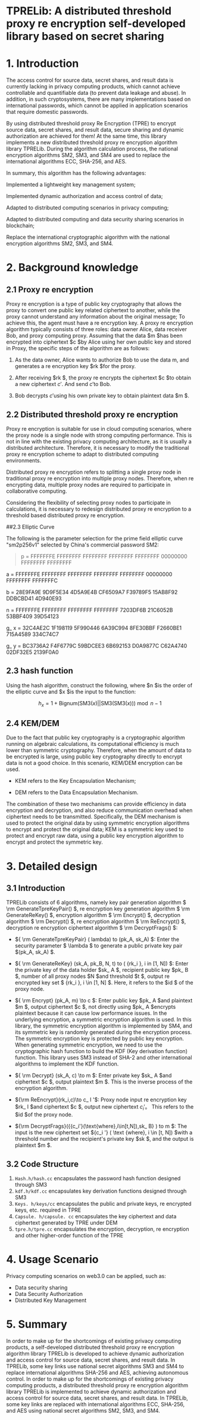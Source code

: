 # TPRELib: A distributed threshold proxy re encryption self-developed library based on secret sharing

# 1. Introduction

The access control for source data, secret shares, and result data is currently lacking in privacy computing products, which cannot achieve controllable and quantifiable data (to prevent data leakage and abuse). In addition, in such cryptosystems, there are many implementations based on international passwords, which cannot be applied in application scenarios that require domestic passwords.

By using distributed threshold proxy Re Encryption (TPRE) to encrypt source data, secret shares, and result data, secure sharing and dynamic authorization are achieved for them! At the same time, this library implements a new distributed threshold proxy re encryption algorithm library TPRELib. During the algorithm calculation process, the national encryption algorithms SM2, SM3, and SM4 are used to replace the international algorithms ECC, SHA-256, and AES.

In summary, this algorithm has the following advantages:

Implemented a lightweight key management system;

Implemented dynamic authorization and access control of data;

Adapted to distributed computing scenarios in privacy computing;

Adapted to distributed computing and data security sharing scenarios in blockchain;

Replace the international cryptographic algorithm with the national encryption algorithms SM2, SM3, and SM4.

# 2. Background knowledge

## 2.1 Proxy re encryption

Proxy re encryption is a type of public key cryptography that allows the proxy to convert one public key related ciphertext to another, while the proxy cannot understand any information about the original message; To achieve this, the agent must have a re encryption key. A proxy re encryption algorithm typically consists of three roles: data owner Alice, data receiver Bob, and proxy computing proxy. Assuming that the data $m $has been encrypted into ciphertext $c $by Alice using her own public key and stored in Proxy, the specific steps of the algorithm are as follows:

1. As the data owner, Alice wants to authorize Bob to use the data m, and generates a re encryption key $rk $for the proxy.

2. After receiving $rk $, the proxy re encrypts the ciphertext $c $to obtain a new ciphertext $c '$. And send $c '$to Bob.

3. Bob decrypts $c '$using his own private key to obtain plaintext data $m $.

## 2.2 Distributed threshold proxy re encryption

Proxy re encryption is suitable for use in cloud computing scenarios, where the proxy node is a single node with strong computing performance. This is not in line with the existing privacy computing architecture, as it is usually a distributed architecture. Therefore, it is necessary to modify the traditional proxy re encryption scheme to adapt to distributed computing environments.

Distributed proxy re encryption refers to splitting a single proxy node in traditional proxy re encryption into multiple proxy nodes. Therefore, when re encrypting data, multiple proxy nodes are required to participate in collaborative computing.

Considering the flexibility of selecting proxy nodes to participate in calculations, it is necessary to redesign distributed proxy re encryption to a threshold based distributed proxy re encryption.

##2.3 Elliptic Curve

The following is the parameter selection for the prime field elliptic curve "sm2p256v1" selected by China's commercial password SM2:

>p = FFFFFFFE FFFFFFFF FFFFFFFF FFFFFFFF FFFFFFFF 00000000 FFFFFFFF FFFFFFFF

a = FFFFFFFE FFFFFFFF FFFFFFFF FFFFFFFF FFFFFFFF 00000000 FFFFFFFF FFFFFFFC

b = 28E9FA9E 9D9F5E34 4D5A9E4B CF6509A7 F39789F5 15AB8F92 DDBCBD41 4D940E93

n = FFFFFFFE FFFFFFFF FFFFFFFF FFFFFFFF 7203DF6B 21C6052B 53BBF409 39D54123

g_ x = 32C4AE2C 1F198119 5F990446 6A39C994 8FE30BBF F2660BE1 715A4589 334C74C7

g_ y = BC3736A2 F4F6779C 59BDCEE3 6B692153 D0A9877C C62A4740 02DF32E5 2139F0A0

## 2.3  hash function

Using the hash algorithm, construct the following, where $n $is the order of the elliptic curve and $x $is the input to the function:

$$h_ x = 1 + \text{Bignum(SM3}(x)||\text{SM3(SM3(}x))) \bmod n-1$$

## 2.4 KEM/DEM

Due to the fact that public key cryptography is a cryptographic algorithm running on algebraic calculations, its computational efficiency is much lower than symmetric cryptography. Therefore, when the amount of data to be encrypted is large, using public key cryptography directly to encrypt data is not a good choice. In this scenario, KEM/DEM encryption can be used.

- KEM refers to the Key Encapsulation Mechanism;

- DEM refers to the Data Encapsulation Mechanism.

The combination of these two mechanisms can provide efficiency in data encryption and decryption, and also reduce communication overhead when ciphertext needs to be transmitted. Specifically, the DEM mechanism is used to protect the original data by using symmetric encryption algorithms to encrypt and protect the original data; KEM is a symmetric key used to protect and encrypt raw data, using a public key encryption algorithm to encrypt and protect the symmetric key.

# 3. Detailed design
## 3.1 Introduction
TPRELib consists of 6 algorithms, namely key pair generation algorithm $ \rm GenerateTpreKeyPair() $, re encryption key generation algorithm $ \rm GenerateReKey() $, encryption algorithm $ \rm Encrypt() $, decryption algorithm $ \rm Decrypt() $, re encryption algorithm $ \rm ReEncrypt() $, decryption re encryption ciphertext algorithm $ \rm DecryptFrags() $:

- ${ \rm GenerateTpreKeyPair} ( lambda)  to (pk_A, sk_A) $: Enter the security parameter $ \lambda $ to generate a public private key pair $(pk_A, sk_A) $.
- ${ \rm GenerateReKey} (sk_A, pk_B, N, t)  to ( {rk_i }, i  in [1, N]) $: Enter the private key of the data holder $sk_ A $, recipient public key $pk_ B $, number of all proxy nodes $N $and threshold $t $, output re encrypted key set $ {rk_i }, i  \in [1, N] $. Here, it refers to the $id $ of the proxy node.
- ${ \rm Encrypt} (pk_A, m)  \to c $: Enter public key $pk_ A $and plaintext $m $, output ciphertext $c $, not directly using $pk_ A $encrypts plaintext because it can cause low performance issues. In the underlying encryption, a symmetric encryption algorithm is used. In this library, the symmetric encryption algorithm is implemented by SM4, and its symmetric key is randomly generated during the encryption process. The symmetric encryption key is protected by public key encryption. When generating symmetric encryption, we need to use the cryptographic hash function to build the KDF (Key derivation function) function. This library uses SM3 instead of SHA-2 and other international algorithms to implement the KDF function.
- ${ \rm Decrypt} (sk_A, c)  \to m $: Enter private key $sk_ A $and ciphertext $c $, output plaintext $m $. This is the inverse process of the encryption algorithm.

- ${\rm ReEncrypt}(rk_i,c)\to c_ I '$: Proxy node input re encryption key $rk_ I $and ciphertext $c $, output new ciphertext $c_ i'$。 This refers to the $id $of the proxy node.
- ${\rm DecryptFrags}({{c_i'}(\text{where},i\in[t,N]),sk_ B} )  to m $: The input is the new ciphertext set ${c_i '} ( \text {where}, i  \in [t, N]) $with a threshold number and the recipient's private key $sk $, and the output is plaintext $m $.

## 3.2 Code Structure

1. `Hash.h/hash.cc` encapsulates the password hash function designed through SM3
2. `kdf.h/kdf.cc` encapsulates key derivation functions designed through SM3
3. `Keys. h/keys/cc` encapsulates the public and private keys, re encrypted keys, etc. required in TPRE
4. `Capsule. h/capsule. cc` encapsulates the key ciphertext and data ciphertext generated by TPRE under DEM
5. `tpre.h/tpre.cc` encapsulates the encryption, decryption, re encryption and other higher-order function of the TPRE
# 4.  Usage Scenario
Privacy computing scenarios on web3.0 can be applied, such as:

- Data security sharing
- Data Security Authorization
- Distributed Key Management

# 5. Summary
In order to make up for the shortcomings of existing privacy computing products, a self-developed distributed threshold proxy re encryption algorithm library TPRELib is developed to achieve dynamic authorization and access control for source data, secret shares, and result data. In TPRELib, some key links use national secret algorithms SM3 and SM4 to replace international algorithms SHA-256 and AES, achieving autonomous control. In order to make up for the shortcomings of existing privacy computing products, a distributed threshold proxy re encryption algorithm library TPRELib is implemented to achieve dynamic authorization and access control for source data, secret shares, and result data. In TPRELib, some key links are replaced with international algorithms ECC, SHA-256, and AES using national secret algorithms SM2, SM3, and SM4.
